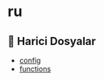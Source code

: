 # ru

<!--Index-->

## 📂 Harici Dosyalar

- [config](./config)
- [functions](./functions)

<!--Index-->
